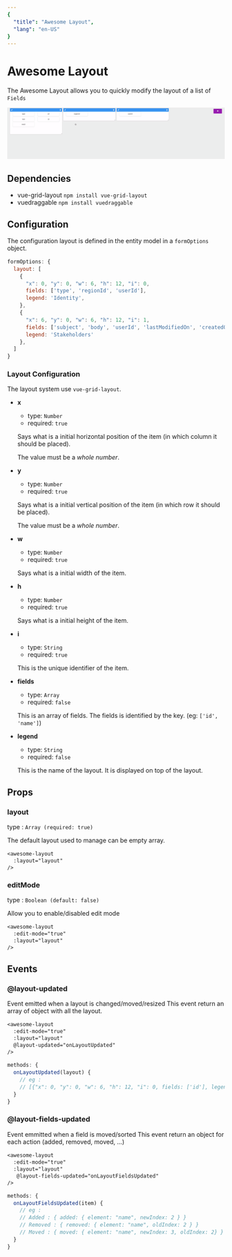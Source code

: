 ```yaml
---
{
  "title": "Awesome Layout",
  "lang": "en-US"
}
---
```


# Awesome Layout

The Awesome Layout allows you to quickly modify the layout of a list of `Fields`

![Demo Gif](./awesomelayout-demo.gif)

## Dependencies

* vue-grid-layout `npm install vue-grid-layout`
* vuedraggable `npm install vuedraggable`

## Configuration

The configuration layout is defined in the entity model in a `formOptions` object.

```js
formOptions: {
  layout: [
    {
      "x": 0, "y": 0, "w": 6, "h": 12, "i": 0,
      fields: ['type', 'regionId', 'userId'],
      legend: 'Identity',
    },
    {
      "x": 6, "y": 0, "w": 6, "h": 12, "i": 1,
      fields: ['subject', 'body', 'userId', 'lastModifiedOn', 'createdOn'],
      legend: 'Stakeholders'
    },
  ]
}
```
###  Layout Configuration

The layout system use `vue-grid-layout`.

* **x**
    
    * type: `Number`
    * required: `true`

    Says what is a initial horizontal position of the item (in which column it should be placed).

    The value must be a _whole number_. 
    
* **y**
    
    * type: `Number`
    * required: `true`

    Says what is a initial vertical position of the item (in which row it should be placed).

    The value must be a _whole number_. 

* **w**
    
    * type: `Number`
    * required: `true`

    Says what is a initial width of the item.

* **h**
    
    * type: `Number`
    * required: `true`

    Says what is a initial height of the item.
    
* **i**
    
    * type: `String`
    * required: `true`

    This is the unique identifier of the item.    
* **fields**
    
    * type: `Array`
    * required: `false`
    
    This is an array of fields. The fields is identified by the key. (eg: `['id', 'name']`)
    
* **legend**
    
    * type: `String`
    * required: `false`
    
    This is the name of the layout. It is displayed on top of the layout.   

## Props

### layout
type : `Array (required: true)`

The default layout used to manage can be empty array.

```vue
<awesome-layout
  :layout="layout"
/>
```

### editMode
type : `Boolean (default: false)`

Allow you to enable/disabled edit mode

```vue
<awesome-layout
  :edit-mode="true"
  :layout="layout"
/>
```

## Events

### @layout-updated
Event emitted when a layout is changed/moved/resized
This event return an array of object with all the layout.

```vue
<awesome-layout
  :edit-mode="true"
  :layout="layout"
  @layout-updated="onLayoutUpdated"
/>
```

```js
methods: {
  onLayoutUpdated(layout) {
    // eg :
    // [{"x": 0, "y": 0, "w": 6, "h": 12, "i": 0, fields: ['id'], legend: 'Identity}]               
  }     
}
```

### @layout-fields-updated
Event emmitted when a field is moved/sorted
This event return an object for each action (added, removed, moved, ...)
```vue
<awesome-layout
  :edit-mode="true"
  :layout="layout"
   @layout-fields-updated="onLayoutFieldsUpdated"
/>
```
```js
methods: {
  onLayoutFieldsUpdated(item) {
    // eg :
    // Added : { added: { element: "name", newIndex: 2 } }
    // Removed : { removed: { element: "name", oldIndex: 2 } }
    // Moved : { moved: { element: "name", newIndex: 3, oldIndex: 2} }
  }
}
```

